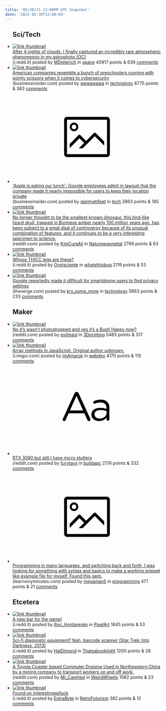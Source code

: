 ```yaml
---
title: '05/30/21 12:00PM UTC Snapshot'
date: '2021-05-30T12:00:04'
---
```

<ul>
<h2>Sci/Tech</h2>

<li><a href='https://i.redd.it/41rq1hape5271.jpg'><img src='https://b.thumbs.redditmedia.com/UeqXq9JRz54nw-Zlwbk3VeD9mpMV79ZVO3_eXACaRCs.jpg' alt='link thumbnail'></a><div><div class='linkTitle'><a href='https://i.redd.it/41rq1hape5271.jpg'>After 4 nights of clouds, I finally captured an incredibly rare atmospheric phenomenon in my astrophoto (OC)</a></div>(i.redd.it) posted by <a href='https://www.reddit.com/user/MDieterich'>MDieterich</a> in <a href='https://www.reddit.com/r/space'>space</a> 40917 points & 639 <a href='https://www.reddit.com/r/space/comments/nnzc96/after_4_nights_of_clouds_i_finally_captured_an/'>comments</a></div></li>

<li><a href='https://www.businessinsider.com/cybersecurity-colonial-pipeline-companies-resemble-preschoolers-running-with-pointy-scissors-2021-5'><img src='https://a.thumbs.redditmedia.com/mKOBTn2htsI14JECVfdBSWrN8ORk6fFwdmzbcmOBMc8.jpg' alt='link thumbnail'></a><div><div class='linkTitle'><a href='https://www.businessinsider.com/cybersecurity-colonial-pipeline-companies-resemble-preschoolers-running-with-pointy-scissors-2021-5'>American companies resemble a bunch of preschoolers running with pointy scissors when it comes to cybersecurity</a></div>(businessinsider.com) posted by <a href='https://www.reddit.com/user/wewewawa'>wewewawa</a> in <a href='https://www.reddit.com/r/technology'>technology</a> 8775 points & 363 <a href='https://www.reddit.com/r/technology/comments/nnoofg/american_companies_resemble_a_bunch_of/'>comments</a></div></li>

<li><a href='https://www.businessinsider.com/unredacted-google-lawsuit-docs-detail-efforts-to-collect-user-location-2021-5'><svg version='1.1' viewBox='-34 -14 104 64' preserveAspectRatio='xMidYMid meet' xmlns='http://www.w3.org/2000/svg' xmlns:xlink='http://www.w3.org/1999/xlink'>
    <title>link thumbnail</title>
    <path d='M32,4H4A2,2,0,0,0,2,6V30a2,2,0,0,0,2,2H32a2,2,0,0,0,2-2V6A2,2,0,0,0,32,4ZM4,30V6H32V30Z'></path>
    <path d='M8.92,14a3,3,0,1,0-3-3A3,3,0,0,0,8.92,14Zm0-4.6A1.6,1.6,0,1,1,7.33,11,1.6,1.6,0,0,1,8.92,9.41Z'></path>
    <path d='M22.78,15.37l-5.4,5.4-4-4a1,1,0,0,0-1.41,0L5.92,22.9v2.83l6.79-6.79L16,22.18l-3.75,3.75H15l8.45-8.45L30,24V21.18l-5.81-5.81A1,1,0,0,0,22.78,15.37Z'></path>
    </svg></a><div><div class='linkTitle'><a href='https://www.businessinsider.com/unredacted-google-lawsuit-docs-detail-efforts-to-collect-user-location-2021-5'>'Apple is eating our lunch': Google employees admit in lawsuit that the company made it nearly impossible for users to keep their location private</a></div>(businessinsider.com) posted by <a href='https://www.reddit.com/user/giantyetifeet'>giantyetifeet</a> in <a href='https://www.reddit.com/r/tech'>tech</a> 2863 points & 185 <a href='https://www.reddit.com/r/tech/comments/nnvejg/apple_is_eating_our_lunch_google_employees_admit/'>comments</a></div></li>

<li><a href='https://www.reddit.com/gallery/nnomas'><img src='https://a.thumbs.redditmedia.com/gFC7bCfyKhf3yL2gZD7Ke28JAR0hE5lJRSuDx59hcf0.jpg' alt='link thumbnail'></a><div><div class='linkTitle'><a href='https://www.reddit.com/gallery/nnomas'>No longer thought to be the smallest-known dinosaur, this bird-like lizard skull, trapped in Burmese amber nearly 100 million years ago, has been subject to a great deal of controversy because of its unusual combination of features, and it continues to be a very interesting specimen to science.</a></div>(reddit.com) posted by <a href='https://www.reddit.com/user/KimCureAll'>KimCureAll</a> in <a href='https://www.reddit.com/r/Naturewasmetal'>Naturewasmetal</a> 2769 points & 63 <a href='https://www.reddit.com/r/Naturewasmetal/comments/nnomas/no_longer_thought_to_be_the_smallestknown/'>comments</a></div></li>

<li><a href='https://i.redd.it/a5it7v4mc2271.jpg'><img src='https://b.thumbs.redditmedia.com/S0eEZ4cvYHUVwmCGrfPdh6kLcEU84Ujc4-u5H0Xi_HI.jpg' alt='link thumbnail'></a><div><div class='linkTitle'><a href='https://i.redd.it/a5it7v4mc2271.jpg'>Whose THICC legs are these?</a></div>(i.redd.it) posted by <a href='https://www.reddit.com/user/Onnisciente'>Onnisciente</a> in <a href='https://www.reddit.com/r/whatsthisbug'>whatsthisbug</a> 2119 points & 53 <a href='https://www.reddit.com/r/whatsthisbug/comments/nnnqjj/whose_thicc_legs_are_these/'>comments</a></div></li>

<li><a href='https://www.theverge.com/2021/5/29/22460070/google-difficult-android-privacy-settings-arizona'><img src='https://b.thumbs.redditmedia.com/z9bKr-WSlEEqJ1kkjh7u47Df4HcaX4Mh0zXKWqdqqKo.jpg' alt='link thumbnail'></a><div><div class='linkTitle'><a href='https://www.theverge.com/2021/5/29/22460070/google-difficult-android-privacy-settings-arizona'>Google reportedly made it difficult for smartphone users to find privacy settings</a></div>(theverge.com) posted by <a href='https://www.reddit.com/user/kry_some_more'>kry_some_more</a> in <a href='https://www.reddit.com/r/technology'>technology</a> 5863 points & 233 <a href='https://www.reddit.com/r/technology/comments/no0ruf/google_reportedly_made_it_difficult_for/'>comments</a></div></li>

<h2>Maker</h2>

<li><a href='https://www.reddit.com/gallery/nns4st'><img src='https://b.thumbs.redditmedia.com/Y_OotEvmZ7ko0zvxay56aUaY9YGKgKN64miD1FsfhQs.jpg' alt='link thumbnail'></a><div><div class='linkTitle'><a href='https://www.reddit.com/gallery/nns4st'>No it’s wasn’t photoshopped and yes it’s a Bust! Happy now?</a></div>(reddit.com) posted by <a href='https://www.reddit.com/user/evilmaul'>evilmaul</a> in <a href='https://www.reddit.com/r/3Dprinting'>3Dprinting</a> 5483 points & 317 <a href='https://www.reddit.com/r/3Dprinting/comments/nns4st/no_its_wasnt_photoshopped_and_yes_its_a_bust/'>comments</a></div></li>

<li><a href='https://i.imgur.com/Uyr5bHL.jpg'><img src='https://b.thumbs.redditmedia.com/_WBNm4FJVs_x6b7ZaKqA7IttEEKgwm5KO74Pv8VMkIs.jpg' alt='link thumbnail'></a><div><div class='linkTitle'><a href='https://i.imgur.com/Uyr5bHL.jpg'>Array methods in JavaScript. Original author unknown.</a></div>(i.imgur.com) posted by <a href='https://www.reddit.com/user/imAmarok'>imAmarok</a> in <a href='https://www.reddit.com/r/webdev'>webdev</a> 4170 points & 115 <a href='https://www.reddit.com/r/webdev/comments/nnwtf6/array_methods_in_javascript_original_author/'>comments</a></div></li>

<li><a href='https://www.reddit.com/r/buildapc/comments/nnqbew/rtx_3090_but_still_i_have_micro_stutters/'><svg version='1.1' viewBox='-34 -12 104 64' preserveAspectRatio='xMidYMid slice' xmlns='http://www.w3.org/2000/svg' xmlns:xlink='http://www.w3.org/1999/xlink'>
    <title>text link thumbnail</title>
    <path d='M12.19,8.84a1.45,1.45,0,0,0-1.4-1h-.12a1.46,1.46,0,0,0-1.42,1L1.14,26.56a1.29,1.29,0,0,0-.14.59,1,1,0,0,0,1,1,1.12,1.12,0,0,0,1.08-.77l2.08-4.65h11l2.08,4.59a1.24,1.24,0,0,0,1.12.83,1.08,1.08,0,0,0,1.08-1.08,1.64,1.64,0,0,0-.14-.57ZM6.08,20.71l4.59-10.22,4.6,10.22Z'>
    </path>
    <path d='M32.24,14.78A6.35,6.35,0,0,0,27.6,13.2a11.36,11.36,0,0,0-4.7,1,1,1,0,0,0-.58.89,1,1,0,0,0,.94.92,1.23,1.23,0,0,0,.39-.08,8.87,8.87,0,0,1,3.72-.81c2.7,0,4.28,1.33,4.28,3.92v.5a15.29,15.29,0,0,0-4.42-.61c-3.64,0-6.14,1.61-6.14,4.64v.05c0,2.95,2.7,4.48,5.37,4.48a6.29,6.29,0,0,0,5.19-2.48V26.9a1,1,0,0,0,1,1,1,1,0,0,0,1-1.06V19A5.71,5.71,0,0,0,32.24,14.78Zm-.56,7.7c0,2.28-2.17,3.89-4.81,3.89-1.94,0-3.61-1.06-3.61-2.86v-.06c0-1.8,1.5-3,4.2-3a15.2,15.2,0,0,1,4.22.61Z'>
    </path>
    </svg></a><div><div class='linkTitle'><a href='https://www.reddit.com/r/buildapc/comments/nnqbew/rtx_3090_but_still_i_have_micro_stutters/'>RTX 3090 but still I have micro stutters</a></div>(reddit.com) posted by <a href='https://www.reddit.com/user/furytayx'>furytayx</a> in <a href='https://www.reddit.com/r/buildapc'>buildapc</a> 2176 points & 332 <a href='https://www.reddit.com/r/buildapc/comments/nnqbew/rtx_3090_but_still_i_have_micro_stutters/'>comments</a></div></li>

<li><a href='https://learnxinyminutes.com/'><svg version='1.1' viewBox='-34 -14 104 64' preserveAspectRatio='xMidYMid meet' xmlns='http://www.w3.org/2000/svg' xmlns:xlink='http://www.w3.org/1999/xlink'>
    <title>link thumbnail</title>
    <path d='M32,4H4A2,2,0,0,0,2,6V30a2,2,0,0,0,2,2H32a2,2,0,0,0,2-2V6A2,2,0,0,0,32,4ZM4,30V6H32V30Z'></path>
    <path d='M8.92,14a3,3,0,1,0-3-3A3,3,0,0,0,8.92,14Zm0-4.6A1.6,1.6,0,1,1,7.33,11,1.6,1.6,0,0,1,8.92,9.41Z'></path>
    <path d='M22.78,15.37l-5.4,5.4-4-4a1,1,0,0,0-1.41,0L5.92,22.9v2.83l6.79-6.79L16,22.18l-3.75,3.75H15l8.45-8.45L30,24V21.18l-5.81-5.81A1,1,0,0,0,22.78,15.37Z'></path>
    </svg></a><div><div class='linkTitle'><a href='https://learnxinyminutes.com/'>Programming in many languages, and switching back and forth, I was looking for something with syntax and basics to make a working snippet like example file for myself. Found this gem.</a></div>(learnxinyminutes.com) posted by <a href='https://www.reddit.com/user/megaman5'>megaman5</a> in <a href='https://www.reddit.com/r/programming'>programming</a> 471 points & 21 <a href='https://www.reddit.com/r/programming/comments/nnooum/programming_in_many_languages_and_switching_back/'>comments</a></div></li>

<h2>Etcetera</h2>

<li><a href='https://i.redd.it/46hb188im2271.gif'><img src='https://b.thumbs.redditmedia.com/3_SUfqfXMu4XK5etgZprQao98f3UADXDXDDlCrKrf9U.jpg' alt='link thumbnail'></a><div><div class='linkTitle'><a href='https://i.redd.it/46hb188im2271.gif'>A new bar for the game!</a></div>(i.redd.it) posted by <a href='https://www.reddit.com/user/Ihor_Hontarenko'>Ihor_Hontarenko</a> in <a href='https://www.reddit.com/r/PixelArt'>PixelArt</a> 1845 points & 53 <a href='https://www.reddit.com/r/PixelArt/comments/nnoso4/a_new_bar_for_the_game/'>comments</a></div></li>

<li><a href='https://i.redd.it/s15lquq5o2271.jpg'><img src='https://b.thumbs.redditmedia.com/sAhLwplykSb6ubXDqnhOk38gc4BQAorUmgY09LFK4jk.jpg' alt='link thumbnail'></a><div><div class='linkTitle'><a href='https://i.redd.it/s15lquq5o2271.jpg'>Sci-fi diagnostic equipment? Nah, barcode scanner (Star Trek: Into Darkness, 2013)</a></div>(i.redd.it) posted by <a href='https://www.reddit.com/user/HalDimond'>HalDimond</a> in <a href='https://www.reddit.com/r/Thatsabooklight'>Thatsabooklight</a> 1200 points & 26 <a href='https://www.reddit.com/r/Thatsabooklight/comments/nnoym2/scifi_diagnostic_equipment_nah_barcode_scanner/'>comments</a></div></li>

<li><a href='https://www.reddit.com/gallery/nnsq8v'><img src='https://b.thumbs.redditmedia.com/k4CmxLH_rTH3wHkdspJib-8tyMYST1md9979hvufPiA.jpg' alt='link thumbnail'></a><div><div class='linkTitle'><a href='https://www.reddit.com/gallery/nnsq8v'>A Toyota Coaster based Commuter Draisine Used in Northeastern China by a mining company to transport workers on and off work.</a></div>(reddit.com) posted by <a href='https://www.reddit.com/user/Mr_Camhed'>Mr_Camhed</a> in <a href='https://www.reddit.com/r/WeirdWheels'>WeirdWheels</a> 1082 points & 23 <a href='https://www.reddit.com/r/WeirdWheels/comments/nnsq8v/a_toyota_coaster_based_commuter_draisine_used_in/'>comments</a></div></li>

<li><a href='https://i.redd.it/36jer9tav7271.jpg'><img src='https://a.thumbs.redditmedia.com/-8bC-x4dNEdGpNeKeOf514B1IotYl3WRPZg_EBZLrT8.jpg' alt='link thumbnail'></a><div><div class='linkTitle'><a href='https://i.redd.it/36jer9tav7271.jpg'>Found on interestingasfuck</a></div>(i.redd.it) posted by <a href='https://www.reddit.com/user/EntraByte'>EntraByte</a> in <a href='https://www.reddit.com/r/RetroFuturism'>RetroFuturism</a> 382 points & 12 <a href='https://www.reddit.com/r/RetroFuturism/comments/no6l0y/found_on_interestingasfuck/'>comments</a></div></li>

</ul>
